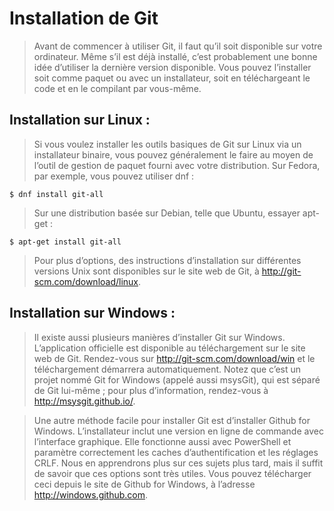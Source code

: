 # Installation de Git

> Avant de commencer à utiliser Git, il faut qu’il soit disponible sur votre ordinateur. Même s’il est déjà installé, c’est probablement une bonne idée d’utiliser la dernière version disponible. Vous pouvez l’installer soit comme paquet ou avec un installateur, soit en téléchargeant le code et en le compilant par vous-même.

## Installation sur Linux :

> Si vous voulez installer les outils basiques de Git sur Linux via un installateur binaire, vous pouvez généralement le faire au moyen de l’outil de gestion de paquet fourni avec votre distribution. Sur Fedora, par exemple, vous pouvez utiliser dnf :

```
$ dnf install git-all
```
> Sur une distribution basée sur Debian, telle que Ubuntu, essayer apt-get :

```
$ apt-get install git-all
```
> Pour plus d’options, des instructions d’installation sur différentes versions Unix sont disponibles sur le site web de Git, à http://git-scm.com/download/linux.

## Installation sur Windows :

> Il existe aussi plusieurs manières d’installer Git sur Windows. L’application officielle est disponible au téléchargement sur le site web de Git. Rendez-vous sur http://git-scm.com/download/win et le téléchargement démarrera automatiquement. Notez que c’est un projet nommé Git for Windows (appelé aussi msysGit), qui est séparé de Git lui-même ; pour plus d’information, rendez-vous à http://msysgit.github.io/.

> Une autre méthode facile pour installer Git est d’installer Github for Windows. L’installateur inclut une version en ligne de commande avec l’interface graphique. Elle fonctionne aussi avec PowerShell et paramètre correctement les caches d’authentification et les réglages CRLF. Nous en apprendrons plus sur ces sujets plus tard, mais il suffit de savoir que ces options sont très utiles. Vous pouvez télécharger ceci depuis le site de Github for Windows, à l’adresse http://windows.github.com.
